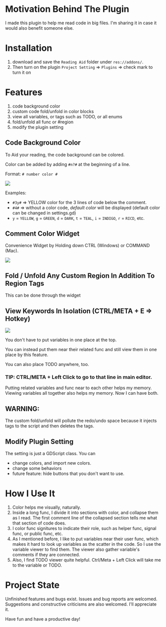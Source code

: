 # Motivation Behind The Plugin
I made this plugin to help me read code in big files. I'm sharing it in case it would also benefit someone else. 

# Installation
1. download and save the `Reading Aid` folder under `res://addons/`.
2. Then turn on the plugin `Project Setting` => `Plugins` => check mark to turn it on

# Features
1. code background color
2. custom code fold/unfold in color blocks
3. view all variables, or tags such as TODO, or all enums
4. fold/unfold all func or #region
5. modify the plugin setting

## Code Background Color
To Aid your reading, the code background can be colored.

Color can be added by adding `#n?#` at the beginning of a line.

Format: `# number color #`

![](https://github.com/goatt1167/ReadingAid-Plugin/blob/main/demo/color%20demo.gif)

Examples:
- `#3y#` => YELLOW color for the 3 lines of code below the comment.
- `#4#` => without a color code, *default color* will be displayed
(default color can be changed in settings.gd)
- `y` = `YELLOW`, `g` = `GREEN`, `d` = `DARK`, `t` = `TEAL`, `i` = `INDIGO`, `r` = `RICD`, etc.

## Comment Color Widget
Convenience Widget by Holding down CTRL (Windows) or COMMAND (Mac).

![](https://github.com/goatt1167/ReadingAid-Plugin/blob/main/demo/widget%20demo.gif)

## Fold / Unfold Any Custom Region In Addition To Region Tags
This can be done through the widget

## View Keywords In Isolation (CTRL/META + E => Hotkey)
![](https://github.com/goatt1167/ReadingAid-Plugin/blob/main/demo/popup%20window.png)

You don't have to put variables in one place at the top.

You can instead put them near their related func and still view them in one place by this feature.

You can also place TODO anywhere, too.

### TIP: CTRL/META + Left Click to go to that line in main editor.

Putting related variables and func near to each other helps my memory. Viewing variables all together also helps my memory. Now I can have both.

## WARNING:
The custom fold/unfold will pollute the redo/undo space because it injects tags to the script and then deletes the tags.

## Modify Plugin Setting
The setting is just a GDScript class. You can
- change colors, and import new colors.
- change some behaviors
- future feature: hide buttons that you don't want to use.

# How I Use It
1. Color helps me visually, naturally.
2. Inside a long func, I divide it into sections with color, and collapse them as I read. The first comment line of the collapsed section tells me what that section of code does.
3. I color func signitures to indicate their role, such as helper func, signal func, or public func, etc.
4. As I mentioned before, I like to put variables near their user func, which makes it hard to look up variables as the scatter in the code. So I use the variable viewer to find them. The viewer also gather variable's comments if they are connected.
5. Also, I find TODO viewer quite helpful. Ctrl/Meta + Left Click will take me to the variable or TODO.

# Project State
Unfinished features and bugs exist. Issues and bug reports are welcomed. Suggestions and constructive criticisms are also welcomed. I'll appreciate it.

Have fun and have a productive day!
